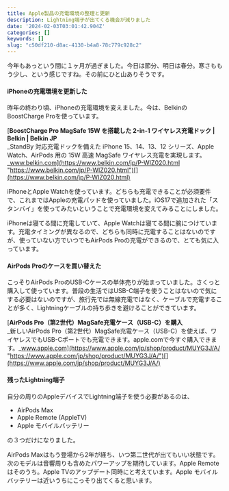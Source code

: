 ```yaml
---
title: Apple製品の充電環境の整理と更新
description: Lightning端子が出てくる機会が減りました
date: '2024-02-03T03:01:42.904Z'
categories: []
keywords: []
slug: "c50df210-d8ac-4130-b4a8-78c779c928c2"
---
```

今年もあっという間に１ヶ月が過ぎました。今日は節分、明日は春分。寒さももう少し、という感じですね。その前にひと山ありそうです。

#### iPhoneの充電環境を更新した

昨年の終わり頃、iPhoneの充電環境を変えました。今は、BelkinのBoostCharge Proを使っています。

[**BoostCharge Pro MagSafe 15W を搭載した 2-in-1 ワイヤレス充電ドック | Belkin | Belkin JP**  
_StandBy 対応充電ドックを備えた iPhone 15、14、13、12 シリーズ、Apple Watch、AirPods 用の 15W 高速 MagSafe ワイヤレス充電を実現します。_www.belkin.com](https://www.belkin.com/jp/P-WIZ020.html "https://www.belkin.com/jp/P-WIZ020.html")[](https://www.belkin.com/jp/P-WIZ020.html)

iPhoneとApple Watchを使っています。どちらも充電できることが必須要件で、これまではAppleの充電パッドを使っていました。iOS17で追加された「スタンバイ」を使ってみたいということで充電環境を変えてみることにしました。

iPhoneは寝てる間に充電していて、Apple Watchは寝てる間に腕につけています。充電タイミングが異なるので、どちらも同時に充電することはないのですが、使っていない方でいつでもAirPods Proの充電ができるので、とても気に入っています。

#### AirPods Proのケースを買い替えた

こっそりAirPods ProのUSB-Cケースの単体売りが始まっていました。さくっと購入して使っています。普段の生活ではUSB-C端子を使うことはないので気にする必要はないのですが、旅行先では無線充電ではなく、ケーブルで充電することが多く、Lightningケーブルの持ち歩きを避けることができています。

[**AirPods Pro（第2世代）MagSafe充電ケース（USB-C）を購入**  
_新しいAirPods Pro（第2世代）MagSafe充電ケース（USB-C）を使えば、ワイヤレスでもUSB-Cポートでも充電できます。apple.comで今すぐ購入できます。_www.apple.com](https://www.apple.com/jp/shop/product/MUYG3J/A/ "https://www.apple.com/jp/shop/product/MUYG3J/A/")[](https://www.apple.com/jp/shop/product/MUYG3J/A/)

#### 残ったLightning端子

自分の周りのAppleデバイスでLightning端子を使う必要があるのは、

*   AirPods Max
*   Apple Remote (AppleTV)
*   Apple モバイルバッテリー

の３つだけになりました。

AirPods Maxはもう登場から2年が経ち、いつ第二世代が出てもいい状態です。次のモデルは音響周りも含めたパワーアップを期待しています。Apple Remoteはそのうち。Apple TVのアップデート同時にと考えています。Apple モバイルバッテリーは近いうちにこっそり出てくると思います。